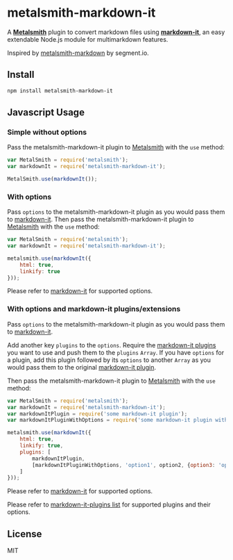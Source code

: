 # metalsmith-markdown-it

A __[Metalsmith](https://github.com/segmentio/metalsmith)__ plugin to convert markdown files using __[markdown-it](https://github.com/markdown-it/markdown-it/)__, an easy extendable Node.js module for multimarkdown features.

Inspired by [metalsmith-markdown](https://github.com/segmentio/metalsmith-markdown) by segment.io.


## Install

```bash
npm install metalsmith-markdown-it
```


## Javascript Usage

### Simple without options

Pass the metalsmith-markdown-it plugin to [Metalsmith](https://github.com/segmentio/metalsmith) with the `use` method:

```js
var MetalSmith = require('metalsmith');
var markdownIt = require('metalsmith-markdown-it');

MetalSmith.use(markdownIt());
```

### With options

Pass `options` to the metalsmith-markdown-it plugin as you would pass them to [markdown-it](https://github.com/markdown-it/markdown-it/). Then pass the metalsmith-markdown-it plugin to [Metalsmith](https://github.com/segmentio/metalsmith) with the `use` method:

```js
var MetalSmith = require('metalsmith');
var markdownIt = require('metalsmith-markdown-it');

metalsmith.use(markdownIt({
    html: true,
    linkify: true
}));
```

Please refer to [markdown-it](https://github.com/markdown-it/markdown-it/) for supported options.


### With options and markdown-it plugins/extensions

Pass `options` to the metalsmith-markdown-it plugin as you would pass them to [markdown-it](https://github.com/markdown-it/markdown-it/). 

Add another key `plugins` to the `options`. Require the [markdown-it plugins](https://www.npmjs.com/browse/keyword/markdown-it-plugin) you want to use and push them to the `plugins` `Array`. If you have `options` for a plugin, add this plugin followed by its `options` to another `Array` as you would pass them to the original [markdown-it plugin](https://www.npmjs.com/browse/keyword/markdown-it-plugin). 

Then pass the metalsmith-markdown-it plugin to [Metalsmith](https://github.com/segmentio/metalsmith) with the `use` method:

```js
var MetalSmith = require('metalsmith');
var markdownIt = require('metalsmith-markdown-it');
var markdownItPlugin = require('some markdown-it plugin');
var markdownItPluginWithOptions = require('some markdown-it plugin with options');

metalsmith.use(markdownIt({
    html: true,
    linkify: true,
    plugins: [
        markdownItPlugin, 
        [markdownItPluginWithOptions, 'option1', option2, {option3: 'options3 value'}]
    ]
}));
```

Please refer to [markdown-it](https://github.com/markdown-it/markdown-it/) for supported options.

Please refer to [markdown-it-plugins list](https://www.npmjs.com/browse/keyword/markdown-it-plugin) for supported plugins and their options.


## License

MIT